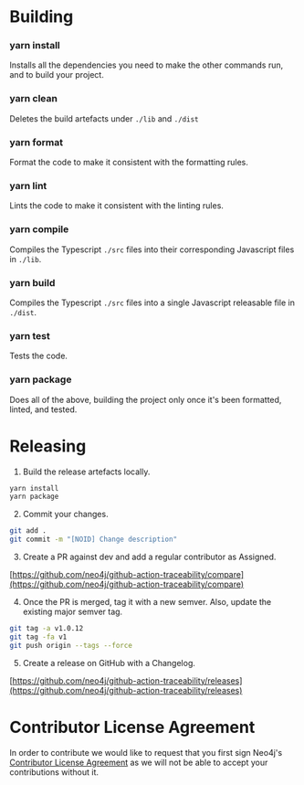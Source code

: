 # Building

### yarn install

Installs all the dependencies you need to make the other commands run, and to build your project.

### yarn clean

Deletes the build artefacts under `./lib` and `./dist`

### yarn format

Format the code to make it consistent with the formatting rules.

### yarn lint

Lints the code to make it consistent with the linting rules.

### yarn compile

Compiles the Typescript `./src` files into their corresponding Javascript files in `./lib`.

### yarn build

Compiles the Typescript `./src` files into a single Javascript releasable file in `./dist`.

### yarn test

Tests the code.

### yarn package

Does all of the above, building the project only once it's been formatted, linted, and tested.

# Releasing

1. Build the release artefacts locally.

```bash
yarn install
yarn package
```

2. Commit your changes.

```bash
git add .
git commit -m "[NOID] Change description"
```

3. Create a PR against dev and add a regular contributor as Assigned.

[https://github.com/neo4j/github-action-traceability/compare](https://github.com/neo4j/github-action-traceability/compare)

4. Once the PR is merged, tag it with a new semver. Also, update the existing major semver tag.

```bash
git tag -a v1.0.12
git tag -fa v1
git push origin --tags --force
```

5. Create a release on GitHub with a Changelog.

[https://github.com/neo4j/github-action-traceability/releases](https://github.com/neo4j/github-action-traceability/releases)

# Contributor License Agreement

In order to contribute we would like to request that you first sign Neo4j's [Contributor License Agreement](https://neo4j.com/developer/cla/) as we will not
be able to accept your contributions without it.
